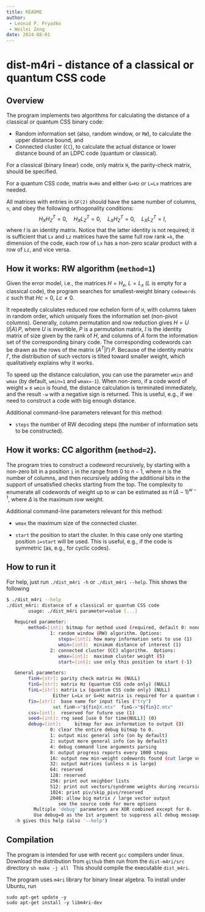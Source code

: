```yaml
---
title: README
author: 
 - Leonid P. Pryadko
 - Weilei Zeng
date: 2024-08-01
---
```

# dist-m4ri - distance of a classical or quantum CSS code

## Overview

The program implements two algorithms for calculating the distance of
a classical or quantum CSS binary code:

- Random information set (also, random window, or `RW`), to calculate
  the upper distance bound, and
- Connected cluster (`CC`), to calculate the actual distance or lower
  distance bound of an LDPC code (quantum or classical).

For a classical (binary linear) code, only matrix `H`, the
parity-check matrix, should be specified.

For a quantum CSS code, matrix `H=Hx` and either `G=Hz` or `L=Lx`
matrices are needed.

All matrices with entries in `GF(2)` should have the same number of
columns, `n`, and obey the following orthogonality conditions:
$$H_XH_Z^T=0,\quad H_XL_Z^T=0,\quad L_XH_Z^T=0,\quad L_XL_Z^T=I,$$
where $I$ is an identity matrix.  Notice that the latter identity is
not required; it is sufficient that `Lx` and `Lz` matrices have the
same full row rank `=k`, the dimension of the code, each row of `Lx`
has a non-zero scalar product with a row of `Lz`, and vice versa.

## How it works: RW algorithm (`method=1`)

Given the error model, i.e., the matrices $H=H_x$, $L=L_x$ ($L$ is empty
for a classical code), the program searches for smallest-weight binary
`codewords` $c$ such that $Hc=0$, $Lc\neq0$.

It repeatedly calculates reduced row echelon form of `H`, with columns
taken in random order, which uniquely fixes the information set
(non-pivot columns).  Generally, column permutation and row reduction
gives $H=U\,(I|A)\,P$, where $U$ is invertible, $P$ is a permutation
matrix, $I$ is the identity matrix of size given by the rank of $H$,
and columns of $A$ form the information set of the corresponding
binary code.  The corresponding codewords can be drawn as the rows of
the matrix $(A^T|I')\,P$.  Because of the identity matrix $I'$, the
distribution of such vectors is tilted toward smaller weight, which
qualitatively explains why it works.

To speed up the distance calculation, you can use the parameter `wmin` and `wmax`
(by default, `wmin=1` and `wmax=-1`).  When non-zero, if a code word of weight `w`
$\le$ `wmin` is found, the distance calculation is terminated
immediately, and the result `-w` with a negative sign is returned.
This is useful, e.g., if we need to construct a code with big enough
distance.

Additional command-line parameters relevant for this method: 

- `steps` the number of RW decoding steps (the number of information
  sets to be constructed).

## How it works: CC algorithm (`method=2`).

The program tries to construct a codeword recursively, by starting
with a non-zero bit in a position `i` in the range from $0$ to $n-1$,
where $n$ is the number of columns, and then recursively adding the
additional bits in the support of unsatisfied checks starting from the
top.  The complexity to enumerate all codewords of weight up to $w$
can be estimated as $n\,(\Delta-1)^{w-1}$, where $\Delta$ is the
maximum row weight.

Additional command-line parameters relevant for this method: 

- `wmax` the maximum size of the connected cluster.

- `start` the position to start the cluster.  In this case only one
  starting position `i=start` will be used.  This is useful, e.g., if
  the code is symmetric (as, e.g., for cyclic codes).

## How to run it

For help, just run `./dist_m4ri -h` or `./dist_m4ri --help`.  This
shows the following 
```sh
$ ./dist_m4ri --help 
./dist_m4ri: distance of a classical or quantum CSS code
        usage: ./dist_m4ri parameter=value [...]

   Required parameter:
        method=[int]: bitmap for method used (required, default 0: none):
                1: random window (RW) algorithm. Options:
                   steps=[int]: how many information sets to use (1)
                   wmin=[int]:  minimum distance of interest (1)
                2: connected cluster (CC) algorithm.  Options:
                   wmax=[int]:  maximum cluster weight (5)
                   start=[int]: use only this position to start (-1)

   General parameters:
        finH=[str]: parity check matrix Hx (NULL)
        finG=[str]: matrix Hz (quantum CSS code only) (NULL)
        finL=[str]: matrix Lx (quantum CSS code only) (NULL)
                 Either L=Lx or G=Hz matrix is required for a quantum CSS code
        fin=[str]:  base name for input files ("try")
                 set finH->"${fin}X.mtx"  finG->"${fin}Z.mtx"
        css=[int]:  reserved for future use (1)
        seed=[int]: rng seed [use 0 for time(NULL)] (0)
        debug=[int]:     bitmap for aux information to output (3)
                0: clear the entire debug bitmap to 0.
                1: output misc general info (on by default)
                2: output more general info (on by default)
                4: debug command line arguments parsing
                8: output progress reports every 1000 steps
                16: output new min-weight codewords found (cut large vectors)
                32: output matrices (unless n is large)
                64: reserved
                128: reserved
                256: print out neighbor lists
                512: print out vectors/syndrome weights during recursion
                1024: print piv/skip_pivs/reserved
                2048: allow big matrix / large vector output
                   see the source code for more options
          Multiple 'debug' parameters are XOR combined except for 0.
          Use debug=0 as the 1st argument to suppress all debug messages.
   -h gives this help (also '--help')
```

## Compilation

The program is intended for use with recent `gcc` compilers under
linux.  Download the distribution from `github` then run from the
`dist-m4ri/src` directory ```sh make -j all ``` This should compile
the executable `dist_m4ri`.

The program uses `m4ri` library for binary linear algebra.  To install
under Ubuntu, run
```
sudo apt-get update -y
sudo apt-get install -y libm4ri-dev
```


